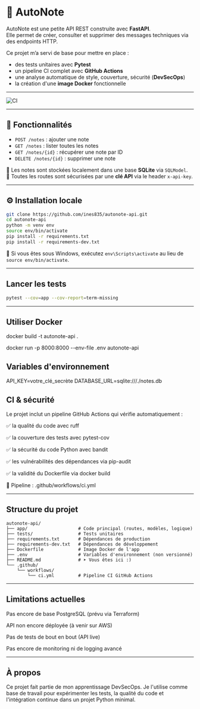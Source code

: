 # 📝 AutoNote

AutoNote est une petite API REST construite avec **FastAPI**.  
Elle permet de créer, consulter et supprimer des messages techniques via des endpoints HTTP.

Ce projet m’a servi de base pour mettre en place :
- des tests unitaires avec **Pytest**
- un pipeline CI complet avec **GitHub Actions**
- une analyse automatique de style, couverture, sécurité (**DevSecOps**)
- la création d'une **image Docker** fonctionnelle

---

![CI](https://github.com/ines835/autonote-api/actions/workflows/ci.yml/badge.svg)

---

## 🚀 Fonctionnalités

- `POST /notes` : ajouter une note
- `GET /notes` : lister toutes les notes
- `GET /notes/{id}` : récupérer une note par ID
- `DELETE /notes/{id}` : supprimer une note

📌 Les notes sont stockées localement dans une base **SQLite** via `SQLModel`.  
🔐 Toutes les routes sont sécurisées par une **clé API** via le header `x-api-key`.

---

## ⚙️ Installation locale

```bash
git clone https://github.com/ines835/autonote-api.git
cd autonote-api
python -m venv env
source env/bin/activate
pip install -r requirements.txt
pip install -r requirements-dev.txt
```

📌 Si vous êtes sous Windows, exécutez `env\Scripts\activate` au lieu de `source env/bin/activate`.

---

##  Lancer les tests

```bash
pytest --cov=app --cov-report=term-missing
```

---

## Utiliser Docker 

docker build -t autonote-api .

docker run -p 8000:8000 --env-file .env autonote-api


## Variables d'environnement 

API_KEY=votre_clé_secrète
DATABASE_URL=sqlite:///./notes.db


## CI & sécurité

Le projet inclut un pipeline GitHub Actions qui vérifie automatiquement :

✅ la qualité du code avec ruff

✅ la couverture des tests avec pytest-cov

✅ la sécurité du code Python avec bandit

✅ les vulnérabilités des dépendances via pip-audit

✅ la validité du Dockerfile via docker build

📄 Pipeline : .github/workflows/ci.yml

---

## Structure du projet

```text
autonote-api/
├── app/                   # Code principal (routes, modèles, logique)
├── tests/                 # Tests unitaires
├── requirements.txt       # Dépendances de production
├── requirements-dev.txt   # Dépendances de développement
├── Dockerfile             # Image Docker de l'app
├── .env                   # Variables d'environnement (non versionné)
├── README.md              # ➤ Vous êtes ici :)
└── .github/
    └── workflows/
        └── ci.yml         # Pipeline CI GitHub Actions

```
--- 

## Limitations actuelles

Pas encore de base PostgreSQL (prévu via Terraform)

API non encore déployée (à venir sur AWS)

Pas de tests de bout en bout (API live)

Pas encore de monitoring ni de logging avancé



--- 

## À propos

Ce projet fait partie de mon apprentissage DevSecOps.
Je l'utilise comme base de travail pour expérimenter les tests, la qualité du code et l'intégration continue dans un projet Python minimal.